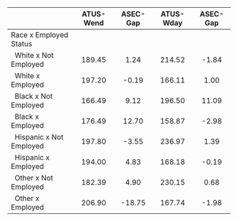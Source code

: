 
|                      |    ATUS-Wend |     ASEC-Gap |    ATUS-Wday |     ASEC-Gap |
| -------------------- | :----------: | :----------: | :----------: | :----------: |
| Race x Employed Status |              |              |              |              |
| &nbsp;&nbsp;White x Not Employed |       189.45 |         1.24 |       214.52 |        -1.84 |
| &nbsp;&nbsp;White x Employed |       197.20 |        -0.19 |       166.11 |         1.00 |
| &nbsp;&nbsp;Black x Not Employed |       166.49 |         9.12 |       196.50 |        11.09 |
| &nbsp;&nbsp;Black x Employed |       176.49 |        12.70 |       158.87 |        -2.98 |
| &nbsp;&nbsp;Hispanic x Not Employed |       197.80 |        -3.55 |       236.97 |         1.39 |
| &nbsp;&nbsp;Hispanic x Employed |       194.00 |         4.83 |       168.18 |        -0.19 |
| &nbsp;&nbsp;Other x Not Employed |       182.39 |         4.90 |       230.15 |         0.68 |
| &nbsp;&nbsp;Other x Employed |       206.90 |       -18.75 |       167.74 |        -1.98 |

